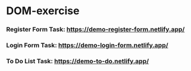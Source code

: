 # DOM-exercise

### Register Form Task: https://demo-register-form.netlify.app/

### Login Form Task: https://demo-login-form.netlify.app/

### To Do List Task: https://demo-to-do.netlify.app/
